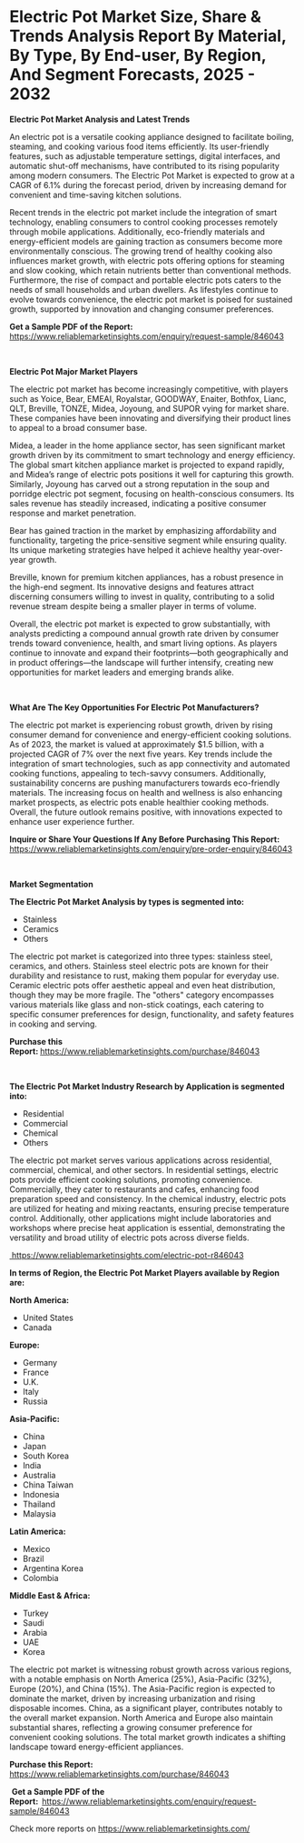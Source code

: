 <p><h1>Electric Pot Market Size, Share & Trends Analysis Report By Material, By Type, By End-user, By Region, And Segment Forecasts, 2025 - 2032</h1></p><p><strong>Electric Pot Market Analysis and Latest Trends</strong></p>
<p><p>An electric pot is a versatile cooking appliance designed to facilitate boiling, steaming, and cooking various food items efficiently. Its user-friendly features, such as adjustable temperature settings, digital interfaces, and automatic shut-off mechanisms, have contributed to its rising popularity among modern consumers. The Electric Pot Market is expected to grow at a CAGR of 6.1% during the forecast period, driven by increasing demand for convenient and time-saving kitchen solutions.</p><p>Recent trends in the electric pot market include the integration of smart technology, enabling consumers to control cooking processes remotely through mobile applications. Additionally, eco-friendly materials and energy-efficient models are gaining traction as consumers become more environmentally conscious. The growing trend of healthy cooking also influences market growth, with electric pots offering options for steaming and slow cooking, which retain nutrients better than conventional methods. Furthermore, the rise of compact and portable electric pots caters to the needs of small households and urban dwellers. As lifestyles continue to evolve towards convenience, the electric pot market is poised for sustained growth, supported by innovation and changing consumer preferences.</p></p>
<p><strong>Get a Sample PDF of the Report:&nbsp;</strong> <a href="https://www.reliablemarketinsights.com/enquiry/request-sample/846043?utm_campaign=3036&utm_medium=2&utm_source=Github&utm_content=ia&utm_term=04042025&utm_id=electric-pot">https://www.reliablemarketinsights.com/enquiry/request-sample/846043</a></p>
<p>&nbsp;</p>
<p><strong>Electric Pot Major Market Players</strong></p>
<p><p>The electric pot market has become increasingly competitive, with players such as Yoice, Bear, EMEAI, Royalstar, GOODWAY, Enaiter, Bothfox, Lianc, QLT, Breville, TONZE, Midea, Joyoung, and SUPOR vying for market share. These companies have been innovating and diversifying their product lines to appeal to a broad consumer base.</p><p>Midea, a leader in the home appliance sector, has seen significant market growth driven by its commitment to smart technology and energy efficiency. The global smart kitchen appliance market is projected to expand rapidly, and Midea’s range of electric pots positions it well for capturing this growth. Similarly, Joyoung has carved out a strong reputation in the soup and porridge electric pot segment, focusing on health-conscious consumers. Its sales revenue has steadily increased, indicating a positive consumer response and market penetration.</p><p>Bear has gained traction in the market by emphasizing affordability and functionality, targeting the price-sensitive segment while ensuring quality. Its unique marketing strategies have helped it achieve healthy year-over-year growth.</p><p>Breville, known for premium kitchen appliances, has a robust presence in the high-end segment. Its innovative designs and features attract discerning consumers willing to invest in quality, contributing to a solid revenue stream despite being a smaller player in terms of volume.</p><p>Overall, the electric pot market is expected to grow substantially, with analysts predicting a compound annual growth rate driven by consumer trends toward convenience, health, and smart living options. As players continue to innovate and expand their footprints—both geographically and in product offerings—the landscape will further intensify, creating new opportunities for market leaders and emerging brands alike.</p></p>
<p>&nbsp;</p>
<p><strong>What Are The Key Opportunities For Electric Pot Manufacturers?</strong></p>
<p><p>The electric pot market is experiencing robust growth, driven by rising consumer demand for convenience and energy-efficient cooking solutions. As of 2023, the market is valued at approximately $1.5 billion, with a projected CAGR of 7% over the next five years. Key trends include the integration of smart technologies, such as app connectivity and automated cooking functions, appealing to tech-savvy consumers. Additionally, sustainability concerns are pushing manufacturers towards eco-friendly materials. The increasing focus on health and wellness is also enhancing market prospects, as electric pots enable healthier cooking methods. Overall, the future outlook remains positive, with innovations expected to enhance user experience further.</p></p>
<p><strong>Inquire or Share Your Questions If Any Before Purchasing This Report:</strong> <a href="https://www.reliablemarketinsights.com/enquiry/pre-order-enquiry/846043?utm_campaign=3036&utm_medium=2&utm_source=Github&utm_content=ia&utm_term=04042025&utm_id=electric-pot">https://www.reliablemarketinsights.com/enquiry/pre-order-enquiry/846043</a></p>
<p>&nbsp;</p>
<p><strong>Market Segmentation</strong></p>
<p><strong>The Electric Pot Market Analysis by types is segmented into:</strong></p>
<p><ul><li>Stainless</li><li>Ceramics</li><li>Others</li></ul></p>
<p><p>The electric pot market is categorized into three types: stainless steel, ceramics, and others. Stainless steel electric pots are known for their durability and resistance to rust, making them popular for everyday use. Ceramic electric pots offer aesthetic appeal and even heat distribution, though they may be more fragile. The "others" category encompasses various materials like glass and non-stick coatings, each catering to specific consumer preferences for design, functionality, and safety features in cooking and serving.</p></p>
<p><strong>Purchase this Report:&nbsp;</strong><a href="https://www.reliablemarketinsights.com/purchase/846043?utm_campaign=3036&utm_medium=2&utm_source=Github&utm_content=ia&utm_term=04042025&utm_id=electric-pot">https://www.reliablemarketinsights.com/purchase/846043</a></p>
<p>&nbsp;</p>
<p><strong>The Electric Pot Market Industry Research by Application is segmented into:</strong></p>
<p><ul><li>Residential</li><li>Commercial</li><li>Chemical</li><li>Others</li></ul></p>
<p><p>The electric pot market serves various applications across residential, commercial, chemical, and other sectors. In residential settings, electric pots provide efficient cooking solutions, promoting convenience. Commercially, they cater to restaurants and cafes, enhancing food preparation speed and consistency. In the chemical industry, electric pots are utilized for heating and mixing reactants, ensuring precise temperature control. Additionally, other applications might include laboratories and workshops where precise heat application is essential, demonstrating the versatility and broad utility of electric pots across diverse fields.</p></p>
<p><a href="https://www.reliablemarketinsights.com/electric-pot-r846043?utm_campaign=3036&utm_medium=2&utm_source=Github&utm_content=ia&utm_term=04042025&utm_id=electric-pot">&nbsp;https://www.reliablemarketinsights.com/electric-pot-r846043</a></p>
<p><strong>In terms of Region, the Electric Pot Market Players available by Region are:</strong></p>
<p>
    <p> <strong> North America: </strong>
        <ul>
            <li>United States</li>
            <li>Canada</li>
        </ul>
        </p> 
    <p> <strong> Europe: </strong>
        <ul>
            <li>Germany</li>
            <li>France</li>
            <li>U.K.</li>
            <li>Italy</li>
            <li>Russia</li>
        </ul>
        </p> 
    <p> <strong> Asia-Pacific: </strong>
        <ul>
            <li>China</li>
            <li>Japan</li>
            <li>South Korea</li>
            <li>India</li>
            <li>Australia</li>
            <li>China Taiwan</li>
            <li>Indonesia</li>
            <li>Thailand</li>
            <li>Malaysia</li>
        </ul>
        </p> 
    <p> <strong> Latin America: </strong>
        <ul>
            <li>Mexico</li>
            <li>Brazil</li>
            <li>Argentina Korea</li>
            <li>Colombia</li>
        </ul>
        </p> 
    <p> <strong> Middle East & Africa: </strong>
        <ul>
            <li>Turkey</li>
            <li>Saudi</li>
            <li>Arabia</li>
            <li>UAE</li>
            <li>Korea</li>
        </ul>
    </p>
    </p>
<p><p>The electric pot market is witnessing robust growth across various regions, with a notable emphasis on North America (25%), Asia-Pacific (32%), Europe (20%), and China (15%). The Asia-Pacific region is expected to dominate the market, driven by increasing urbanization and rising disposable incomes. China, as a significant player, contributes notably to the overall market expansion. North America and Europe also maintain substantial shares, reflecting a growing consumer preference for convenient cooking solutions. The total market growth indicates a shifting landscape toward energy-efficient appliances.</p></p>
<p><strong>Purchase this Report: </strong><a href="https://www.reliablemarketinsights.com/purchase/846043?utm_campaign=3036&utm_medium=2&utm_source=Github&utm_content=ia&utm_term=04042025&utm_id=electric-pot">https://www.reliablemarketinsights.com/purchase/846043</a></p>
<p>&nbsp;<strong>Get a Sample PDF of the Report:&nbsp;&nbsp;</strong><a href="https://www.reliablemarketinsights.com/enquiry/request-sample/846043?utm_campaign=3036&utm_medium=2&utm_source=Github&utm_content=ia&utm_term=04042025&utm_id=electric-pot">https://www.reliablemarketinsights.com/enquiry/request-sample/846043</a></p>
<p><strong></strong></p>
<p>Check more reports on <a href="https://www.reliablemarketinsights.com/?utm_campaign=3036&utm_medium=2&utm_source=Github&utm_content=ia&utm_term=04042025&utm_id=electric-pot">https://www.reliablemarketinsights.com/</a></p>